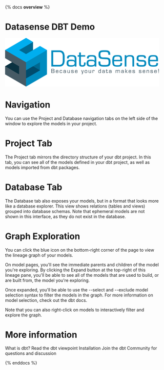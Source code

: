 {% docs __overview__ %}
# Datasense DBT Demo
![Datasense logo](assets/logo_datasense.png)

# Navigation

You can use the Project and Database navigation tabs on the left side of the window to explore the models in your project.

# Project Tab

The Project tab mirrors the directory structure of your dbt project. In this tab, you can see all of the models defined in your dbt project, as well as models imported from dbt packages.

# Database Tab

The Database tab also exposes your models, but in a format that looks more like a database explorer. This view shows relations (tables and views) grouped into database schemas. Note that ephemeral models are not shown in this interface, as they do not exist in the database.

# Graph Exploration

You can click the blue icon on the bottom-right corner of the page to view the lineage graph of your models.

On model pages, you'll see the immediate parents and children of the model you're exploring. By clicking the Expand button at the top-right of this lineage pane, you'll be able to see all of the models that are used to build, or are built from, the model you're exploring.

Once expanded, you'll be able to use the --select and --exclude model selection syntax to filter the models in the graph. For more information on model selection, check out the dbt docs.

Note that you can also right-click on models to interactively filter and explore the graph.

# More information

What is dbt?
Read the dbt viewpoint
Installation
Join the dbt Community for questions and discussion

{% enddocs %}